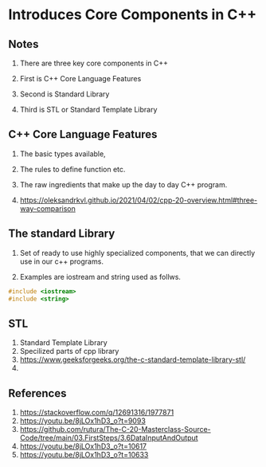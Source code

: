 # Introduces Core Components in C++

## Notes
1. There are three key core components in C++

2. First is C++ Core Language Features 

3. Second is Standard Library

4. Third is STL or Standard Template Library

## C++ Core Language Features
1. The basic types available, 

2. The rules to define function etc.

3. The raw ingredients that make up the day to day C++ program.

4. https://oleksandrkvl.github.io/2021/04/02/cpp-20-overview.html#three-way-comparison

## The standard Library
1. Set of ready to use highly specialized components, that we can directly use in our c++ programs.

2. Examples are iostream and string used as follws.

```cpp
#include <iostream>
#include <string>
```

## STL
1. Standard Template Library
2. Specilized parts of cpp library
3. https://www.geeksforgeeks.org/the-c-standard-template-library-stl/
4. 


## References
1. https://stackoverflow.com/q/12691316/1977871
2. https://youtu.be/8jLOx1hD3_o?t=9093
3. https://github.com/rutura/The-C-20-Masterclass-Source-Code/tree/main/03.FirstSteps/3.6DataInputAndOutput
4. https://youtu.be/8jLOx1hD3_o?t=10617
5. https://youtu.be/8jLOx1hD3_o?t=10633

